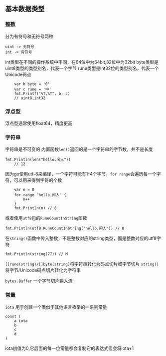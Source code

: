 ## 基本数据类型
### 整数
分为有符号和无符号两种
```
uint -> 无符号
int -> 有符号
```
int类型在不同的操作系统中不同，在64位中为64bit,32位中为32bit
byte类型是uint8类型的类型别名，代表一个字节
rune类型是int32位的类型别名，代表一个Unicode码点

```
    var b byte = '0'
	var c rune = '中'
	fmt.Printf("%T,%T", b, c)
	// uint8,int32
```
### 浮点型
浮点型通常使用float64，精度更高
### 字符串
字符串是不可变的
内置函数`len()`返回的是一个字符串的字节数，并不是长度
```
fmt.Println(len("hello,闲人"))
	// 12
```
因为go使用utf-8来编译，一个字符可能有1-4个字节，`for range`会遍历每一个字符，可以用来得到字符的个数
```
    var n = 0
	for range "hello,闲人" {
		n++
	}
	fmt.Println(n) // 8
```
或者使用`utf8`包的`RuneCountInString`函数
```
fmt.Println(utf8.RuneCountInString("hello,闲人")) // 8
```
在`string()`函数中传入整数，不是整数对应的string类型，而是整数对应的utf8字符
```
fmt.Println(string(77)) // M
```
`[]rune(string)/[]byte(string)`将字符串转化为码点切片或字节切片
`string()`将字节/Unicode码点切片转化为字符串

`bytes.Buffer` 一个字节切片输入流

### 常量
`iota` 用于创建一个类似于其他语言枚举的一系列常量
```
const (
	a iota
	b
	c
	d
)
```
iota初值为0,它后面的每一位常量都会复制它的表达式但会将iota+1